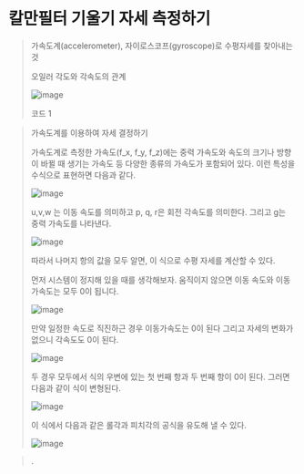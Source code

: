# 칼만필터 기울기 자세 측정하기

> 가속도계(accelerometer),  자이로스코프(gyroscope)로 수평자세를 찾아내는것
>
> 오일러 각도와 각속도의 관계
> 
> ![image](https://user-images.githubusercontent.com/65435447/166209114-f897aeac-ea1c-4ef1-8f85-7c2035733cbe.png)
>
> 코드 1

> 가속도계를 이용하여 자세 결정하기
> 
> 가속도계로 측정한 가속도(f_x, f_y, f_z)에는 중력 가속도와 속도의 크기나 방향이 바뀔 때 생기는 가속도 등 다양한 종류의 가속도가 포함되어 있다. 이런 특성을 수식으로 표현하면 다음과 같다.
> 
> ![image](https://user-images.githubusercontent.com/65435447/166228601-18a3378f-50b9-4302-bea4-599989cfdd07.png)
> 
> u,v,w 는 이동 속도를 의미하고 p, q, r은 회전 각속도를 의미한다. 그리고 g는 중력 가속도를 나타낸다.
> 
> ![image](https://user-images.githubusercontent.com/65435447/166228895-1c72b401-c518-46e3-887b-161870212064.png)
>
> 따라서 나머지 항의 값을 모두 알면, 이 식으로 수평 자세를 계산할 수 있다.
> 
> 먼저 시스템이 정지해 있을 때를 생각해보자. 움직이지 않으면 이동 속도와 이동 가속도는 모두 0이 됩니다.
> 
> ![image](https://user-images.githubusercontent.com/65435447/166229222-57c000b1-1f50-4f56-9ad5-99681add1c16.png)
> 
> 만약 일정한 속도로 직진하근 경우 이동가속도는 0이 된다 그리고 자세의 변화가 없으니 각속도도 0이 된다.
> 
> ![image](https://user-images.githubusercontent.com/65435447/166229222-57c000b1-1f50-4f56-9ad5-99681add1c16.png)
> 
> 두 경우 모두에서 식의 우변에 있는 첫 번째 항과 두 번째 항이 0이 된다. 그러면 다음과 같이 식이 변형된다.
> 
> ![image](https://user-images.githubusercontent.com/65435447/166229515-e5cb06a9-e553-46a4-9d4f-48c2a358f163.png)
> 
> 이 식에서 다음과 같은 롤각과 피치각의 공식을 유도해 낼 수 있다.
> 
> ![image](https://user-images.githubusercontent.com/65435447/166229593-244555ac-25ae-4691-9ed0-187235eb5cf2.png)

> 
> 
> 
> 
> 
> 
> 
> 
> .
